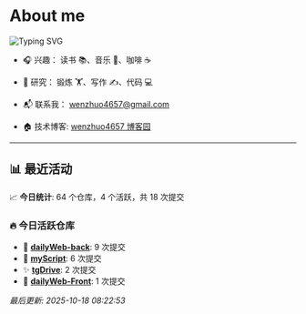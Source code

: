 # About me
![Typing SVG](https://readme-typing-svg.demolab.com/?lines=我是一个闲散人员，无所事事却又忙碌无比是我的最佳代言)

- 🎧 兴趣： 读书 📚、音乐 🎵、咖啡 ☕  
- 🧪 研究： 锻炼 🏋️、写作 ✍️、代码 💻  

- 📬 联系我： wenzhuo4657@gmail.com  
- 🏠 技术博客:  [wenzhuo4657 博客园](https://www.cnblogs.com/wenzhuo4657)
---

## 📊 最近活动

📈 **今日统计**: 64 个仓库，4 个活跃，共 18 次提交

### 🔥 今日活跃仓库

- 🚀 **[dailyWeb-back](https://github.com/wenzhuo4657/dailyWeb-back)**: 9 次提交
- 🚀 **[myScript](https://github.com/wenzhuo4657/myScript)**: 6 次提交
- ✨ **[tgDrive](https://github.com/wenzhuo4657/tgDrive)**: 2 次提交
- 📝 **[dailyWeb-Front](https://github.com/wenzhuo4657/dailyWeb-Front)**: 1 次提交


*最后更新: 2025-10-18 08:22:53*
